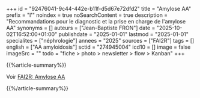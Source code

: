 +++
id = "92476041-9c44-442e-b11f-d5d67e72dfd2"
title = "Amylose AA"
prefix = "l'"
noindex = true
noSearchContent = true
description = "Recommandations pour le diagnostic et la prise en charge de l'amylose AA"
synonyms = []
auteurs = ["Jean-Baptiste FRON"]
date = "2025-10-02T16:52:00+01:00"
publishdate = "2025-01-01"
lastmod = "2025-01-01"
specialites = ["néphrologie"]
annees = "2025"
sources = ["FAI2R"]
tags = []
english = ["AA amyloidosis"]
sctid = "274945004"
icd10 = []
image = false
imageSrc = ""
todo = "fiche > photo > newsletter > flow > Kanban"
+++

{{%article-summary%}}

Voir [FAI2R: Amylose AA](https://www.fai2r.org/les-pathologies-rares/amylose-aa/)

{{%/article-summary%}}
